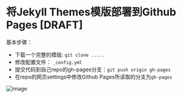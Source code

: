 # 将Jekyll Themes模版部署到Github Pages [DRAFT]

基本步骤：
- 下载一个完整的模版: `git clone .....`
- 修改配置文件： `_config.yml`
- 提交代码到自己repo的gh-pages分支：`git push origin gh-pages`
- 在repo的网页settings中修改Github Pages所读取的分支为`gh-pages`

![image](https://user-images.githubusercontent.com/14041622/51791076-a700a280-21d8-11e9-8731-e839f6c52644.png)

